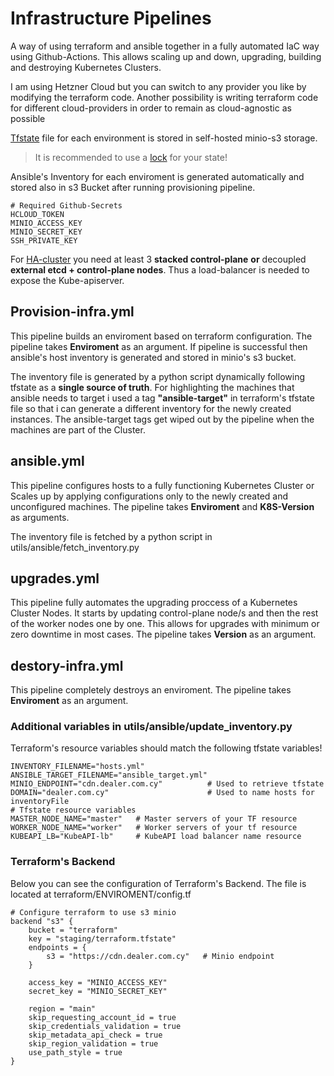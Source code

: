 # Infrastructure Pipelines
A way of using terraform and ansible together in a fully automated IaC way using Github-Actions. This allows scaling up and down, upgrading, building and destroying Kubernetes Clusters.

I am using Hetzner Cloud but you can switch to any provider you like by modifying the terraform code. Another possibility is writing terraform code for different cloud-providers in order to remain as cloud-agnostic as possible 

[Tfstate](https://developer.hashicorp.com/terraform/language/state) file for each environment is stored in self-hosted minio-s3 storage. 
> It is recommended to use a [lock](https://developer.hashicorp.com/terraform/language/state/locking) for your state!

Ansible's Inventory for each enviroment is generated automatically and stored also in s3 Bucket after running provisioning pipeline.

```
# Required Github-Secrets
HCLOUD_TOKEN
MINIO_ACCESS_KEY
MINIO_SECRET_KEY
SSH_PRIVATE_KEY
```

For [HA-cluster](https://kubernetes.io/docs/setup/production-environment/tools/kubeadm/ha-topology) you need at least 3 __stacked control-plane__ **or** decoupled __external etcd + control-plane nodes__. Thus a load-balancer is needed to expose the Kube-apiserver.

## Provision-infra.yml
This pipeline builds an enviroment based on terraform configuration. The pipeline takes __**Enviroment**__ as an argument. If pipeline is successful then ansible's host inventory is generated and stored in minio's s3 bucket.

The inventory file is generated by a python script dynamically following tfstate as a **single source of truth**. For highlighting the machines that ansible needs to target i used a tag __"**ansible-target**"__ in terraform's tfstate file so that i can generate a different inventory for the newly created instances. The ansible-target tags get wiped out by the pipeline when the machines are part of the Cluster.

## ansible.yml
This pipeline configures hosts to a fully functioning Kubernetes Cluster or Scales up by applying configurations only to the newly created and unconfigured machines. The pipeline takes __**Enviroment**__ and __**K8S-Version**__ as arguments.

The inventory file is fetched by a python script in utils/ansible/fetch_inventory.py

## upgrades.yml
This pipeline fully automates the upgrading proccess of a Kubernetes Cluster Nodes. It starts by updating control-plane node/s and then the rest of the worker nodes one by one. This allows for upgrades with minimum or zero downtime in most cases. The pipeline takes __**Version**__ as an argument. 

## destory-infra.yml
This pipeline completely destroys an enviroment. The pipeline takes __**Enviroment**__ as an argument. 

### Additional variables in utils/ansible/update_inventory.py
Terraform's resource variables should match the following tfstate variables!

```
INVENTORY_FILENAME="hosts.yml"                  
ANSIBLE_TARGET_FILENAME="ansible_target.yml"
MINIO_ENDPOINT="cdn.dealer.com.cy"          # Used to retrieve tfstate
DOMAIN="dealer.com.cy"                      # Used to name hosts for inventoryFile
# Tfstate resource variables
MASTER_NODE_NAME="master"   # Master servers of your TF resource
WORKER_NODE_NAME="worker"   # Worker servers of your tf resource
KUBEAPI_LB="KubeAPI-lb"     # KubeAPI load balancer name resource
```

### Terraform's Backend
Below you can see the configuration of Terraform's Backend. The file is located at terraform/ENVIROMENT/config.tf
```
# Configure terraform to use s3 minio
backend "s3" {
    bucket = "terraform"
    key = "staging/terraform.tfstate"
    endpoints = {
        s3 = "https://cdn.dealer.com.cy"   # Minio endpoint
    }

    access_key = "MINIO_ACCESS_KEY"
    secret_key = "MINIO_SECRET_KEY"

    region = "main"
    skip_requesting_account_id = true
    skip_credentials_validation = true
    skip_metadata_api_check = true
    skip_region_validation = true
    use_path_style = true
}
```